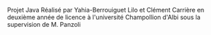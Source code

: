 Projet Java Réalisé par Yahia-Berrouiguet Lilo et Clément Carrière en deuxième année de licence à l'université Champollion d'Albi sous la supervision de M. Panzoli
